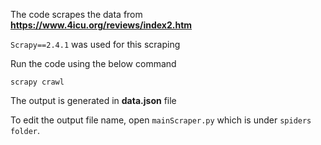 The code scrapes the data from **https://www.4icu.org/reviews/index2.htm**  

`Scrapy==2.4.1` was used for this scraping

Run the code using the below command   
```
scrapy crawl
```  
The output is generated in **data.json** file  

To edit the output file name, open `mainScraper.py` which is under `spiders folder`.